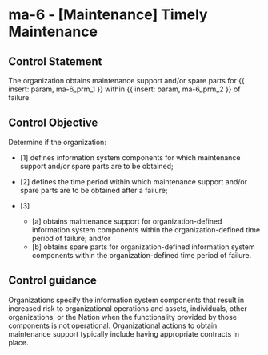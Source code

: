 # ma-6 - \[Maintenance\] Timely Maintenance

## Control Statement

The organization obtains maintenance support and/or spare parts for {{ insert: param, ma-6_prm_1 }} within {{ insert: param, ma-6_prm_2 }} of failure.

## Control Objective

Determine if the organization:

- \[1\] defines information system components for which maintenance support and/or spare parts are to be obtained;

- \[2\] defines the time period within which maintenance support and/or spare parts are to be obtained after a failure;

- \[3\]

  - \[a\] obtains maintenance support for organization-defined information system components within the organization-defined time period of failure; and/or
  - \[b\] obtains spare parts for organization-defined information system components within the organization-defined time period of failure.

## Control guidance

Organizations specify the information system components that result in increased risk to organizational operations and assets, individuals, other organizations, or the Nation when the functionality provided by those components is not operational. Organizational actions to obtain maintenance support typically include having appropriate contracts in place.
